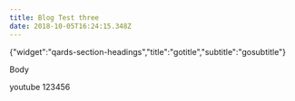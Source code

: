 ```yaml
---
title: Blog Test three
date: 2018-10-05T16:24:15.348Z
---
```

{"widget":"qards-section-headings","title":"gotitle","subtitle":"gosubtitle"}

Body

youtube 123456
